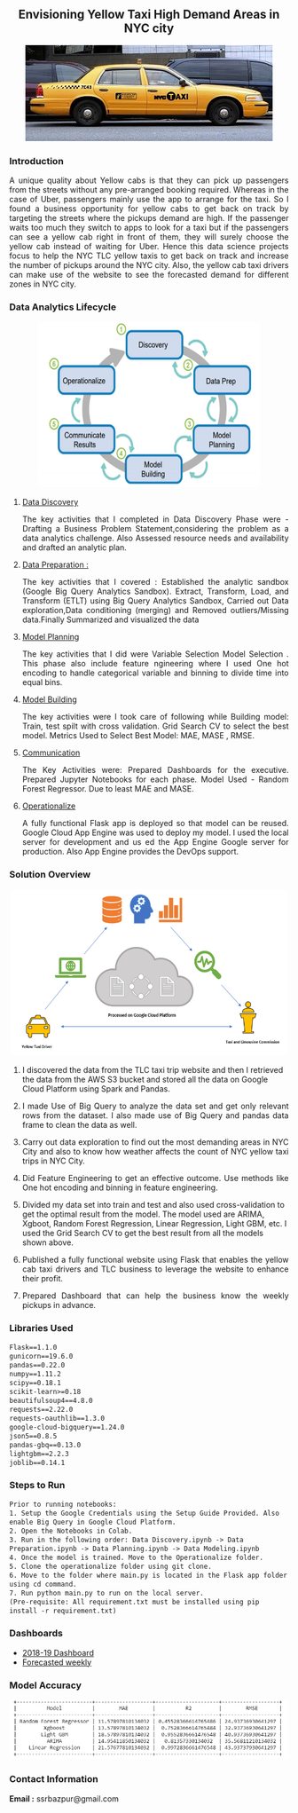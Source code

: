 <h2 align="center">Envisioning Yellow Taxi High Demand Areas in NYC city</h2>



<p align="center">
<img src="https://github.com/ssrbazpur/Envisioning-Yellow-Taxi-High-Demand-Areas-in-NYC-city/blob/master/Screenshots/nyc%20taxi.jpg?raw=true"/>
</p>

<h3> Introduction</h3>
<p align="justify">A unique quality about Yellow cabs is that they can pick up passengers from the streets without any pre-arranged booking required. Whereas in the case of Uber, passengers mainly use the app to arrange for the taxi. So I found a business opportunity for yellow cabs to get back on track by targeting the streets where the pickups demand are high. If the passenger waits too much they switch to apps to look for a taxi but if the passengers can see a yellow cab right in front of them, they will surely choose the yellow cab instead of waiting for Uber. Hence this data science projects focus to help the NYC TLC yellow taxis to get back on track and increase the number of pickups
around the NYC city. Also, the yellow cab taxi drivers can make use of the website to see the forecasted demand for different zones in NYC city.</p>


<h3> Data Analytics Lifecycle </h3>
<p align="center">
<img width=400 height=300 src="https://github.com/ssrbazpur/Envisioning-Yellow-Taxi-High-Demand-Areas-in-NYC-city/blob/master/Screenshots/Data%20lifecycle.PNG?raw=true"/ >
  </p>
  <p align="justify">
<ol> <li> <a href="https://nbviewer.jupyter.org/github/ssrbazpur/Envisioning-Yellow-Taxi-High-Demand-Areas-in-NYC-city/blob/master/Data_Discovery.ipynb">Data Discovery</a><p align="justify">  The key activities that I completed in Data Discovery Phase were - Drafting a Business Problem Statement,considering the problem as a data analytics challenge. Also Assessed resource needs and availability and drafted an analytic plan.</p>
 </li>
  
  <li><a href="https://nbviewer.jupyter.org/github/ssrbazpur/Envisioning-Yellow-Taxi-High-Demand-Areas-in-NYC-city/blob/master/Data_Preparation.ipynb"> Data Preparation : </a></li><p align="justify"> The key activities that I covered :
 Established the analytic sandbox (Google Big Query Analytics Sandbox).
 Extract, Transform, Load, and Transform (ETLT) using Big Query Analytics Sandbox,
 Carried out Data exploration,Data conditioning (merging) and Removed outliers/Missing data.Finally Summarized and visualized the data
</p>
  <li> <a href="https://nbviewer.jupyter.org/github/ssrbazpur/Envisioning-Yellow-Taxi-High-Demand-Areas-in-NYC-city/blob/master/Model_Planning.ipynb">Model Planning </a></li> <p align="justify"> The key activities that I did were
Variable Selection
Model Selection . This phase also include feature ngineering where I used One hot encoding to handle categorical variable and binning to divide time into equal bins.   </p>

  <li><a href="https://nbviewer.jupyter.org/github/ssrbazpur/Envisioning-Yellow-Taxi-High-Demand-Areas-in-NYC-city/blob/master/Model_Building.ipynb"> Model Building </a></li><p align="justify">The key activities were
I took care of following while Building model:
Train, test spilt with cross validation.
Grid Search CV to select the best model.
Metrics Used to Select Best Model: MAE, MASE , RMSE.</p>
  <li> <a href="https://github.com/ssrbazpur/Envisioning-Yellow-Taxi-High-Demand-Areas-in-NYC-city/tree/master/Communication"/>Communication</a> </li><p align="justify">The Key Activities were:
Prepared Dashboards for the executive.
Prepared Jupyter Notebooks for each phase.
Model Used -  Random Forest Regressor.
Due to least MAE and MASE.</p>
<li> <a href="https://github.com/ssrbazpur/Envisioning-Yellow-Taxi-High-Demand-Areas-in-NYC-city/tree/master/Operationalize/Flask%20app">Operationalize</a> </li><p align="justify">A fully functional Flask app is deployed so that model can be reused.
 Google Cloud App Engine was used to deploy my model. 
 I used the local server for development and us ed the App Engine Google server for production. Also App Engine provides the DevOps support.</p>
 

  </ol>
  </p>
 


<h3> Solution Overview </h3>
<p align="center">
<IMG height=300 width=500 SRC="https://github.com/ssrbazpur/Envisioning-Yellow-Taxi-High-Demand-Areas-in-NYC-city/raw/master/Screenshots/Communication.png?raw=true"/></p>
<ol>
  <li><p align="justify">

I discovered the data from the TLC taxi trip website and then I retrieved the data from the AWS S3 bucket and stored all the data on Google Cloud Platform using Spark and Pandas.</p></li>
  <li><p align="justify">
I made Use of Big Query to analyze the data set and get only relevant rows from the dataset. I also made use of Big Query and pandas data frame to clean the data as well.</p></li>
  <li><p align="justify">
Carry out data exploration to find out the most demanding areas in NYC City and also to know how weather affects the count of NYC yellow taxi trips in NYC City.</p></li>
  <li><p align="justify">
Did Feature Engineering to get an effective outcome. Use methods like One hot encoding and binning in feature engineering.</li>
</p>  <li><p align="justify">
    
 Divided my data set into train and test and also used cross-validation to get the optimal result from the model. The model used are ARIMA, Xgboot, Random Forest Regression, Linear Regression, Light GBM, etc. I used the Grid Search CV to get the best result from all the models shown above. </p></li>
<li><p align="justify">
Published a fully functional website using Flask that enables the yellow cab taxi drivers and TLC business to leverage the website to enhance their profit.</p></li>
<li><p align="justify">
  Prepared Dashboard that can help the business know the weekly pickups in advance.</p></li>
</ol>

<h3> Libraries Used </h3>

```
Flask==1.1.0
gunicorn==19.6.0	
pandas==0.22.0
numpy==1.11.2
scipy==0.18.1
scikit-learn>=0.18
beautifulsoup4==4.8.0
requests==2.22.0
requests-oauthlib==1.3.0
google-cloud-bigquery==1.24.0
json5==0.8.5
pandas-gbq==0.13.0
lightgbm==2.2.3
joblib==0.14.1
```

<h3> Steps to Run </h3>

```
Prior to running notebooks:
1. Setup the Google Credentials using the Setup Guide Provided. Also enable Big Query in Google Cloud Platform.
2. Open the Notebooks in Colab.
3. Run in the following order: Data Discovery.ipynb -> Data Preparation.ipynb -> Data Planning.ipynb -> Data Modeling.ipynb 
4. Once the model is trained. Move to the Operationalize folder.
5. Clone the operationalize folder using git clone.
6. Move to the folder where main.py is located in the Flask app folder using cd command.
7. Run python main.py to run on the local server. 
(Pre-requisite: All requirement.txt must be installed using pip install -r requirement.txt)

```
<h3> Dashboards </h3>
  <p align="center">
  <ul><li><a href="https://datastudio.google.com/reporting/41194526-9091-407c-8409-030039ccaf87/page/AquJB">2018-19 Dashboard</a> </li>
    <li><a href="https://datastudio.google.com/reporting/e73c735b-cf23-48ab-9c02-0563df4fa205/page/1M"> Forecasted weekly </a></li>
    </ul>


</p>

 <h3> Model Accuracy </h3>
  <p align="center">
  <img  src="https://github.com/ssrbazpur/Envisioning-Yellow-Taxi-High-Demand-Areas-in-NYC-city/blob/master/Screenshots/Model%20Accuracy.png?raw=true"/>


</p>

<h3> Contact Information </h3>
<p align="justify">
  <b>Email :</b> ssrbazpur@gmail.com</p>

